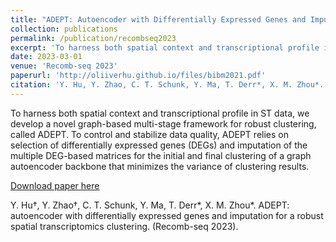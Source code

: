 ```yaml
---
title: "ADEPT: Autoencoder with Differentially Expressed Genes and Imputation for a Robust Spatial Transcriptomics Clustering"
collection: publications
permalink: /publication/recombseq2023
excerpt: 'To harness both spatial context and transcriptional profile in ST data, we develop a novel graph-based multi-stage framework for robust clustering, called ADEPT. To control and stabilize data quality, ADEPT relies on selection of differentially expressed genes (DEGs) and imputation of the multiple DEG-based matrices for the initial and final clustering of a graph autoencoder backbone that minimizes the variance of clustering results.'
date: 2023-03-01
venue: 'Recomb-seq 2023'
paperurl: 'http://oliiverhu.github.io/files/bibm2021.pdf'
citation: 'Y. Hu, Y. Zhao, C. T. Schunk, Y. Ma, T. Derr*, X. M. Zhou*. ADEPT: autoencoder with differentially expressed genes and imputation for a robust spatial transcriptomics clustering. (Recomb-seq 2023).'
---
```

To harness both spatial context and transcriptional profile in ST data, we develop a novel graph-based multi-stage framework for robust clustering, called ADEPT. To control and stabilize data quality, ADEPT relies on selection of differentially expressed genes (DEGs) and imputation of the multiple DEG-based matrices for the initial and final clustering of a graph autoencoder backbone that minimizes the variance of clustering results.

[Download paper here](http://oliiverhu.github.io/files/bibm2021.pdf)

Y. Hu†, Y. Zhao†, C. T. Schunk, Y. Ma, T. Derr*, X. M. Zhou*. ADEPT: autoencoder with differentially expressed genes and imputation for a robust spatial transcriptomics clustering. (Recomb-seq 2023).